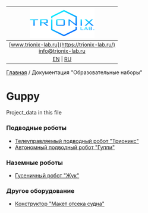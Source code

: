 
| ![logo](/logo_nav.png) |
| :---: |
| [www.trionix-lab.ru](https://trionix-lab.ru/) <br/> [info@trionix-lab.ru](mailto:info@trionix-lab.ru) |
| [EN](/README.md) \| [RU](/README_RU.md) |

[Главная](/README_RU.md) / Документация "Образовательные наборы"

# Guppy
Project_data in this file

### Подводные роботы
* [Телеуправляемый подводный робот "Трионикс"](/documentation/RU/kids/trionix_RU.md)
* [Автономный подводный робот "Гуппи"](/documentation/RU/kids/guppy_RU.md)

### Наземные роботы
* [Гусеничный робот "Жук"](/documentation/RU/kids/juke_RU.md)

### Другое оборудование
* [Конструктор "Макет отсека судна"](/documentation/RU/kids/compartment_RU.md)